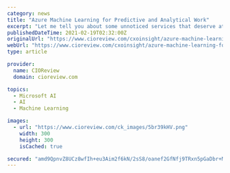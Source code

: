 ```yaml
---
category: news
title: "Azure Machine Learning for Predictive and Analytical Work"
excerpt: "Let me tell you about some unnoticed services that deserve attention of those, who want to be ahead of the game. Azure Machine Learning is a cloud service designed to carry out predictive and analytical work. Simply put, it’s an instrument that allows ..."
publishedDateTime: 2021-02-19T02:32:00Z
originalUrl: "https://www.cioreview.com/cxoinsight/azure-machine-learning-for-predictive-and-analytical-work-nid-23482-cid-50.html"
webUrl: "https://www.cioreview.com/cxoinsight/azure-machine-learning-for-predictive-and-analytical-work-nid-23482-cid-50.html"
type: article

provider:
  name: CIOReview
  domain: cioreview.com

topics:
  - Microsoft AI
  - AI
  - Machine Learning

images:
  - url: "https://www.cioreview.com/ck_images/5br39kHV.png"
    width: 300
    height: 300
    isCached: true

secured: "amd9QpnvZ8UCz8wfIh+eu3Aim2f6kN/2sS8/oanef2GfNfj9TRxn5pGaDbr+MTqFJmZ1TiVGC67C/3fhv0hhRifZAbPJzZzdHttju9wj1GzrMw/Hsm5IjLSTC1PeeauEGoTfowe1AfgtqzmU0jIToWIBx+lxD6wuE3p+DVtbU8y/yyv+wxGfxEpVjJv2oZLvL0Bx8ZiOetUzTD2ShhqP80krMWlrykaoSgUfNX85QGedxLXaHU3qjqOLsrpDoRmG9AjxcxMdoiG7Pdx8UVj1LAqjpmmlWCLCI6FSgxwy3W355TJsLTi8lPwV1K6mLLRNdvtIsk3ZpcOE8M/6i8HFGg366iCG6d7bMpRRJfCdOng=;i+1yJN7Osd2U4nntxWR4Lw=="
---
```


